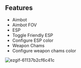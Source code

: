 ## Features

* Aimbot
* Aimbot FOV
* ESP
* Toggle Friendly ESP
* Configure ESP color
* Weapon Chams
* Configure weapon chams color

![ezgif-61137b2cf6c41c](https://github.com/user-attachments/assets/996faf8f-c0c2-4085-acea-2eb411cf2d60)
